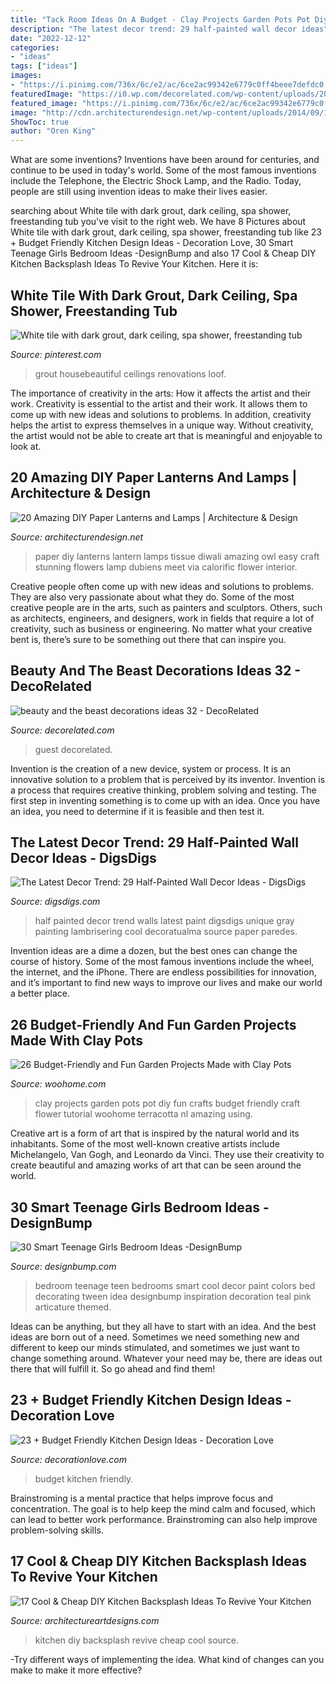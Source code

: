 ```yaml
---
title: "Tack Room Ideas On A Budget - Clay Projects Garden Pots Pot Diy Fun Crafts Budget Friendly Craft Flower Tutorial Woohome Terracotta Nl Amazing Using"
description: "The latest decor trend: 29 half-painted wall decor ideas"
date: "2022-12-12"
categories:
- "ideas"
tags: ["ideas"]
images:
- "https://i.pinimg.com/736x/6c/e2/ac/6ce2ac99342e6779c0ff4beee7defdc0.jpg"
featuredImage: "https://i0.wp.com/decorelated.com/wp-content/uploads/2018/12/beauty-and-the-beast-decorations-ideas-32.jpg?fit=700%2C1049&amp;ssl=1"
featured_image: "https://i.pinimg.com/736x/6c/e2/ac/6ce2ac99342e6779c0ff4beee7defdc0.jpg"
image: "http://cdn.architecturendesign.net/wp-content/uploads/2014/09/1849.jpg"
ShowToc: true
author: "Oren King"
---
```



What are some inventions?
Inventions have been around for centuries, and continue to be used in today's world. Some of the most famous inventions include the Telephone, the Electric Shock Lamp, and the Radio. Today, people are still using invention ideas to make their lives easier.

	

		
searching about White tile with dark grout, dark ceiling, spa shower, freestanding tub you've visit to the right web. We have 8 Pictures about White tile with dark grout, dark ceiling, spa shower, freestanding tub like 23 + Budget Friendly Kitchen Design Ideas - Decoration Love, 30 Smart Teenage Girls Bedroom Ideas -DesignBump and also 17 Cool &amp; Cheap DIY Kitchen Backsplash Ideas To Revive Your Kitchen. Here it is:
		
    
## White Tile With Dark Grout, Dark Ceiling, Spa Shower, Freestanding Tub

<img loading=lazy src="https://i.pinimg.com/736x/6c/e2/ac/6ce2ac99342e6779c0ff4beee7defdc0.jpg" onerror="this.onerror=null;this.src='https://tse2.mm.bing.net/th?id=OIP.12u9V81-gnvSUbLyREkGkgHaLH&amp;pid=15.1';" alt="White tile with dark grout, dark ceiling, spa shower, freestanding tub">

_Source: pinterest.com_

>grout housebeautiful ceilings renovations loof. 

	

The importance of creativity in the arts: How it affects the artist and their work.
Creativity is essential to the artist and their work. It allows them to come up with new ideas and solutions to problems. In addition, creativity helps the artist to express themselves in a unique way. Without creativity, the artist would not be able to create art that is meaningful and enjoyable to look at.

    
## 20 Amazing DIY Paper Lanterns And Lamps | Architecture &amp; Design

<img loading=lazy src="http://cdn.architecturendesign.net/wp-content/uploads/2014/09/1849.jpg" onerror="this.onerror=null;this.src='https://tse3.mm.bing.net/th?id=OIP.7i54ZX3XXz9VjxNdQ5C31wHaMz&amp;pid=15.1';" alt="20 Amazing DIY Paper Lanterns and Lamps | Architecture &amp; Design">

_Source: architecturendesign.net_

>paper diy lanterns lantern lamps tissue diwali amazing owl easy craft stunning flowers lamp dubiens meet via calorific flower interior. 

	

Creative people often come up with new ideas and solutions to problems. They are also very passionate about what they do. Some of the most creative people are in the arts, such as painters and sculptors. Others, such as architects, engineers, and designers, work in fields that require a lot of creativity, such as business or engineering. No matter what your creative bent is, there’s sure to be something out there that can inspire you.

    
## Beauty And The Beast Decorations Ideas 32 - DecoRelated

<img loading=lazy src="https://i0.wp.com/decorelated.com/wp-content/uploads/2018/12/beauty-and-the-beast-decorations-ideas-32.jpg?fit=700%2C1049&amp;ssl=1" onerror="this.onerror=null;this.src='https://tse1.mm.bing.net/th?id=OIP.f9B7V8dHjKuPPj3X2IoB7wHaLG&amp;pid=15.1';" alt="beauty and the beast decorations ideas 32 - DecoRelated">

_Source: decorelated.com_

>guest decorelated. 

	

Invention is the creation of a new device, system or process. It is an innovative solution to a problem that is perceived by its inventor. Invention is a process that requires creative thinking, problem solving and testing. The first step in inventing something is to come up with an idea. Once you have an idea, you need to determine if it is feasible and then test it.

    
## The Latest Decor Trend: 29 Half-Painted Wall Decor Ideas - DigsDigs

<img loading=lazy src="http://www.digsdigs.com/photos/half-painted-wall-decor-ideas-20.jpg" onerror="this.onerror=null;this.src='https://tse3.mm.bing.net/th?id=OIP.2PSToQtw_4pFgbVJKqE_gQHaK7&amp;pid=15.1';" alt="The Latest Decor Trend: 29 Half-Painted Wall Decor Ideas - DigsDigs">

_Source: digsdigs.com_

>half painted decor trend walls latest paint digsdigs unique gray painting lambrisering cool decoratualma source paper paredes. 

	

Invention ideas are a dime a dozen, but the best ones can change the course of history. Some of the most famous inventions include the wheel, the internet, and the iPhone. There are endless possibilities for innovation, and it’s important to find new ways to improve our lives and make our world a better place.

    
## 26 Budget-Friendly And Fun Garden Projects Made With Clay Pots

<img loading=lazy src="http://www.woohome.com/wp-content/uploads/2015/05/clay-pot-garden-projects-woohome-10.jpg" onerror="this.onerror=null;this.src='https://tse2.mm.bing.net/th?id=OIP.WZSz21KrV3SEG4mWiS2zPQHaLG&amp;pid=15.1';" alt="26 Budget-Friendly and Fun Garden Projects Made with Clay Pots">

_Source: woohome.com_

>clay projects garden pots pot diy fun crafts budget friendly craft flower tutorial woohome terracotta nl amazing using. 

	

Creative art is a form of art that is inspired by the natural world and its inhabitants. Some of the most well-known creative artists include Michelangelo, Van Gogh, and Leonardo da Vinci. They use their creativity to create beautiful and amazing works of art that can be seen around the world.

    
## 30 Smart Teenage Girls Bedroom Ideas -DesignBump

<img loading=lazy src="https://designbump.com/wp-content/uploads/2014/09/teenage-girl-bedroom-ideaas-003.jpg" onerror="this.onerror=null;this.src='https://tse2.mm.bing.net/th?id=OIP.n1ZGMTXK31irc-csM-0zjQHaJ4&amp;pid=15.1';" alt="30 Smart Teenage Girls Bedroom Ideas -DesignBump">

_Source: designbump.com_

>bedroom teenage teen bedrooms smart cool decor paint colors bed decorating tween idea designbump inspiration decoration teal pink articature themed. 

	

Ideas can be anything, but they all have to start with an idea. And the best ideas are born out of a need. Sometimes we need something new and different to keep our minds stimulated, and sometimes we just want to change something around. Whatever your need may be, there are ideas out there that will fulfill it. So go ahead and find them!

    
## 23 + Budget Friendly Kitchen Design Ideas - Decoration Love

<img loading=lazy src="http://www.decorationlove.com/wp-content/uploads/2016/09/New-Kitchen-On-A-Budget.jpg" onerror="this.onerror=null;this.src='https://tse1.mm.bing.net/th?id=OIP.fHduoYbhtqyg_7RPBCv1_AHaJ4&amp;pid=15.1';" alt="23 + Budget Friendly Kitchen Design Ideas - Decoration Love">

_Source: decorationlove.com_

>budget kitchen friendly. 

	

Brainstroming is a mental practice that helps improve focus and concentration. The goal is to help keep the mind calm and focused, which can lead to better work performance. Brainstroming can also help improve problem-solving skills.

    
## 17 Cool &amp; Cheap DIY Kitchen Backsplash Ideas To Revive Your Kitchen

<img loading=lazy src="https://www.architectureartdesigns.com/wp-content/uploads/2015/02/1441.jpg" onerror="this.onerror=null;this.src='https://tse2.mm.bing.net/th?id=OIP.6zsyT_tIf-0DRfoWZ32y7QHaJ3&amp;pid=15.1';" alt="17 Cool &amp; Cheap DIY Kitchen Backsplash Ideas To Revive Your Kitchen">

_Source: architectureartdesigns.com_

>kitchen diy backsplash revive cheap cool source. 

	

-Try different ways of implementing the idea. What kind of changes can you make to make it more effective? 

